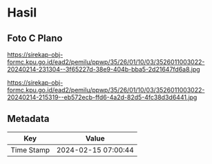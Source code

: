 # Hasil

## Foto C Plano

https://sirekap-obj-formc.kpu.go.id/ead2/pemilu/ppwp/35/26/01/10/03/3526011003022-20240214-231304--3f65227d-38e9-404b-bba5-2d21647fd6a8.jpg

https://sirekap-obj-formc.kpu.go.id/ead2/pemilu/ppwp/35/26/01/10/03/3526011003022-20240214-215319--eb572ecb-ffd6-4a2d-82d5-4fc38d3d6441.jpg


## Metadata

| Key        | Value               |
| ---------- | ------------------- |
| Time Stamp | 2024-02-15 07:00:44 |



